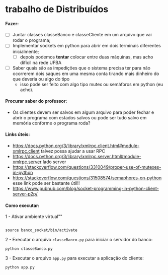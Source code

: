 # trabalho de Distribuídos

#### Fazer:

- [ ] Juntar classes classeBanco e classeCliente em um arquivo que vai rodar o programa;
- [ ] Implementar sockets em python para abrir em dois terminais diferentes inicialmente;
  - [ ] depois podemos **tentar** colocar entre duas máquinas, mas acho difícil na rede UFBA
- [ ] Saber quais são as impedições que o sistema precisa ter para não ocorrerem dois saques em uma mesma conta tirando mais dinheiro do que deveria ou algo do tipo
  - isso pode ser feito com algo tipo mutex ou semáforos em python (eu acho).

#### Procurar saber do professor:

- Os clientes devem ser salvos em algum arquivo para poder fechar e abrir o programa com estados salvos ou pode ser tudo salvo em memória conforme o programa roda?

#### Links úteis:

- https://docs.python.org/3/library/xmlrpc.client.html#module-xmlrpc.client talvez possa ajudar a usar RPC
- https://docs.python.org/3/library/xmlrpc.server.html#module-xmlrpc.server lado server
- https://stackoverflow.com/questions/3310049/proper-use-of-mutexes-in-python
- https://stackoverflow.com/questions/31508574/semaphores-on-python esse link pode ser bastante útil!!
- https://www.pubnub.com/blog/socket-programming-in-python-client-server-p2p/

#### Como executar:

1 - Ativar ambiente virtual""

```

source banco_socket/bin/activate

```

2 - Executar o arquivo `classeBanco.py` para iniciar o servidor do banco:

```
python classeBanco.py

```

3 - Executar o arquivo `app.py` para executar a aplicação do cliente:

```
python app.py

```
